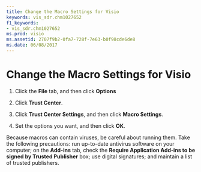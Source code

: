 ```yaml
---
title: Change the Macro Settings for Visio
keywords: vis_sdr.chm1027652
f1_keywords:
- vis_sdr.chm1027652
ms.prod: visio
ms.assetid: 2707f9b2-0fa7-728f-7e63-b0f98cde6de8
ms.date: 06/08/2017
---
```



# Change the Macro Settings for Visio

1. Click the **File** tab, and then click **Options**
    
2. Click **Trust Center**.
    
3. Click **Trust Center Settings**, and then click **Macro Settings**. 
    
4. Set the options you want, and then click **OK**.
    
Because macros can contain viruses, be careful about running them. Take the following precautions: run up-to-date antivirus software on your computer; on the **Add-ins** tab, check the **Require Application Add-ins to be signed by Trusted Publisher** box; use digital signatures; and maintain a list of trusted publishers.

